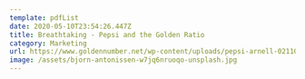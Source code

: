 ```yaml
---
template: pdfList
date: 2020-05-10T23:54:26.447Z
title: Breathtaking - Pepsi and the Golden Ratio
category: Marketing
url: https://www.goldennumber.net/wp-content/uploads/pepsi-arnell-021109.pdf
image: /assets/bjorn-antonissen-w7jq6nruoqo-unsplash.jpg
---
```

